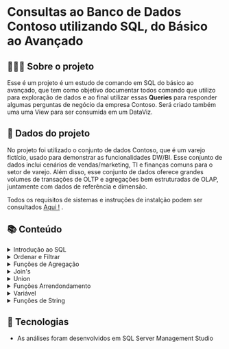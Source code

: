 #  Consultas ao Banco de Dados Contoso utilizando SQL, do Básico ao Avançado

## 👩🏾‍💻 Sobre o projeto

Esse é um projeto é um estudo de comando em SQL do básico ao avançado, que tem como objetivo documentar todos  comando que utilizo para exploração de dados e ao final  utilizar essas **Queries** para responder algumas perguntas de negócio da  empresa Contoso.  Será criado também uma uma View para ser consumida em um DataViz.

## 🎲 Dados do projeto

No projeto foi utilizado o conjunto de dados Contoso, que  é um varejo fictício,  usado para demonstrar as funcionalidades DW/BI. Esse conjunto de dados inclui cenários de vendas/marketing, TI e finanças comuns para o setor de varejo. Além disso, esse conjunto de dados oferece grandes volumes de transações de OLTP e agregações bem estruturadas de OLAP, juntamente com dados de referência e dimensão.

Todos os requisitos de sistemas e instruções de instalção podem ser consultados [ Aqui !](https://www.microsoft.com/en-us/download/details.aspx?id=18279) .

## 📚 Conteúdo

<details>
<summary>Introdução ao SQL</summary>
<code style="white-space:nowrap;">SELECT / SELECT TOP/ SELECT PERCENT / SELECT DISTINCT/ ALIAS</code>
</details>

<details>
<summary>Ordenar e Filtrar</summary>
<code style="white-space:nowrap;">ORDER BY / WHERE / BETWHEN / LIKE / Operadores Lógicos</code>
</details>

<details>
<summary>Funções de Agregação </summary>
<code style="white-space:nowrap;">SUM / COUNT / MIN / MAX / AVG</code>
</details>

<details>
<summary>Join's </summary>
<code style="white-space:nowrap;">INNER JOIN / LEFT JOIN / RIGHT JOIN / CROSS JOIN / MULTIPLOS JOIN / </code>
</details>

<details>
<summary>Union </summary>
<code style="white-space:nowrap;">UNION / UNION ALL / </code>
</details>


<details>
<summary>Funções Arrendondamento </summary>
<code style="white-space:nowrap;"> CAST / FORMAT / ROUND / FLOOR / CEILING  </code>
</details>


<details>
<summary> Variável </summary>
<code style="white-space:nowrap;"> DECLARE/ DECLARE + SELECT  </code>
</details>


<details>
<summary> Funções de String </summary>
<code style="white-space:nowrap;"> LEN / DATALENGHT /  CONCAT / LEFT /  RIGHT / REPLACE </code>
</details>



## 🧰 Tecnologias

- As análises foram desenvolvidos  em SQL Server Management Studio
